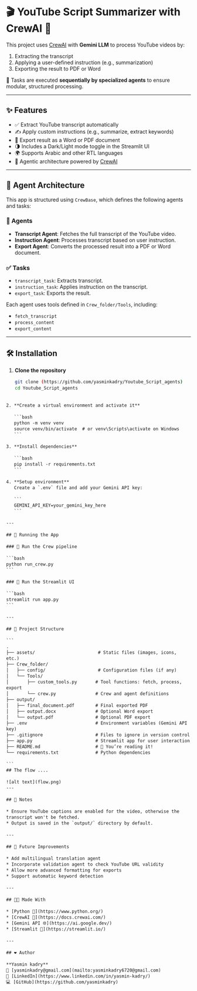 # 🎬 YouTube Script Summarizer with CrewAI 🤖

This project uses [CrewAI](https://docs.crewai.com/) with **Gemini LLM** to process YouTube videos by:
1. Extracting the transcript
2. Applying a user-defined instruction (e.g., summarization)
3. Exporting the result to PDF or Word

🔁 Tasks are executed **sequentially by specialized agents** to ensure modular, structured processing.

---

## ✨ Features

- ✅ Extract YouTube transcript automatically
- ✍️ Apply custom instructions (e.g., summarize, extract keywords)
- 📄 Export result as a Word or PDF document
- 🌗 Includes a Dark/Light mode toggle in the Streamlit UI
- 🌍 Supports Arabic and other RTL languages
- 🧠 Agentic architecture powered by [CrewAI](https://docs.crewai.com/)

---

## 🧠 Agent Architecture

This app is structured using `CrewBase`, which defines the following agents and tasks:

### 👥 Agents
- **Transcript Agent**: Fetches the full transcript of the YouTube video.
- **Instruction Agent**: Processes transcript based on user instruction.
- **Export Agent**: Converts the processed result into a PDF or Word document.

### ✅ Tasks
- `transcript_task`: Extracts transcript.
- `instruction_task`: Applies instruction on the transcript.
- `export_task`: Exports the result.

Each agent uses tools defined in `Crew_folder/Tools`, including:
- `fetch_transcript`
- `process_content`
- `export_content`

---

## 🛠️ Installation

1. **Clone the repository**
   ```bash
   git clone (https://github.com/yasminkadry/Youtube_Script_agents)
   cd Youtube_Script_agents
````

2. **Create a virtual environment and activate it**

   ```bash
   python -m venv venv
   source venv/bin/activate  # or venv\Scripts\activate on Windows
   ```

3. **Install dependencies**

   ```bash
   pip install -r requirements.txt
   ```

4. **Setup environment**
   Create a `.env` file and add your Gemini API key:

   ```
   GEMINI_API_KEY=your_gemini_key_here
   ```

---

## 🚀 Running the App

### 🧪 Run the Crew pipeline

```bash
python run_crew.py
```

### 🎨 Run the Streamlit UI

```bash
streamlit run app.py
```

---

## 📂 Project Structure

```
.
├── assets/                        # Static files (images, icons, etc.)
├── Crew_folder/
│   ├── config/                    # Configuration files (if any)
│   └── Tools/
│       ├── custom_tools.py       # Tool functions: fetch, process, export
│       └── crew.py               # Crew and agent definitions
├── output/
│   ├── final_document.pdf        # Final exported PDF
│   ├── output.docx               # Optional Word export
│   └── output.pdf                # Optional PDF export
├── .env                          # Environment variables (Gemini API key)
├── .gitignore                    # Files to ignore in version control
├── app.py                        # Streamlit app for user interaction
├── README.md                     # 📘 You’re reading it!
└── requirements.txt              # Python dependencies

```
## The flow ....

![alt text](flow.png)
---

## 📌 Notes

* Ensure YouTube captions are enabled for the video, otherwise the transcript won't be fetched.
* Output is saved in the `output/` directory by default.

---

## 🧠 Future Improvements

* Add multilingual translation agent
* Incorporate validation agent to check YouTube URL validity
* Allow more advanced formatting for exports
* Support automatic keyword detection

---

## 👩‍💻 Made With

* [Python 🐍](https://www.python.org/)
* [CrewAI 🧠](https://docs.crewai.com/)
* [Gemini API 🌐](https://ai.google.dev/)
* [Streamlit 🎨](https://streamlit.io/)

---

## ❤️ Author

**Yasmin kadry**
📧 [yasminkadry@gmail.com](mailto:yasminkadry6720@gmail.com)
🔗 [LinkedIn](https://www.linkedin.com/in/yasmin-kadry/)
💻 [GitHub](https://github.com/yasminkadry)

